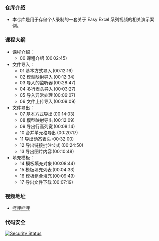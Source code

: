### 仓库介绍
- 本仓库是用于存储个人录制的一套关于 Easy Excel 系列视频的相关演示案例。

### 课程大纲
- 课程介绍：
    - 00 课程介绍 (00:02:45)
- 文件导入：
    - 01 基本方式导入 (00:12:16)
    - 02 模型映射导入 (00:12:34)
    - 03 导入的监听器 (00:28:47)
    - 04 多行表头导入 (00:03:27)
    - 05 导入异常处理 (00:06:07)
    - 06 文件上传导入 (00:09:09)
- 文件导出：
    - 07 基本方式导出 (00:14:03)
    - 08 模型映射导出 (00:12:09)
    - 09 导出行高列宽 (00:08:14)
    - 10 合并单元格导出 (00:20:17)
    - 11 导出动态表头 (00:32:00)
    - 12 导出链接批注公式 (00:24:50)
    - 13 导出图片内容 (00:10:48)
- 填充模板：
    - 14 模板填充对象 (00:08:44)
    - 15 模板填充列表 (00:04:33)
    - 16 模板组合填充 (00:09:49)
    - 17 导出文件下载 (00:07:19)

### 视频地址
- [哔哩哔哩](https://space.bilibili.com/429606170)

### 代码安全
[![Security Status](https://www.murphysec.com/platform3/v31/badge/1672811616671973376.svg)](https://www.murphysec.com/console/report/1672809118141857792/1672811616671973376)
